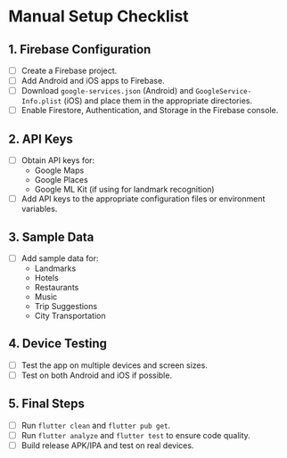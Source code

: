 # Manual Setup Checklist

## 1. Firebase Configuration

- [ ] Create a Firebase project.
- [ ] Add Android and iOS apps to Firebase.
- [ ] Download `google-services.json` (Android) and `GoogleService-Info.plist` (iOS) and place them in the appropriate directories.
- [ ] Enable Firestore, Authentication, and Storage in the Firebase console.

## 2. API Keys

- [ ] Obtain API keys for:
  - Google Maps
  - Google Places
  - Google ML Kit (if using for landmark recognition)
- [ ] Add API keys to the appropriate configuration files or environment variables.

## 3. Sample Data

- [ ] Add sample data for:
  - Landmarks
  - Hotels
  - Restaurants
  - Music
  - Trip Suggestions
  - City Transportation

## 4. Device Testing

- [ ] Test the app on multiple devices and screen sizes.
- [ ] Test on both Android and iOS if possible.

## 5. Final Steps

- [ ] Run `flutter clean` and `flutter pub get`.
- [ ] Run `flutter analyze` and `flutter test` to ensure code quality.
- [ ] Build release APK/IPA and test on real devices.
